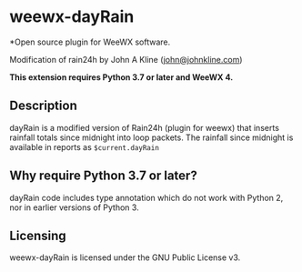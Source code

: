 # weewx-dayRain
*Open source plugin for WeeWX software.

Modification of rain24h by John A Kline (john@johnkline.com)

**This extension requires Python 3.7 or later and WeeWX 4.**


## Description

dayRain is a modified version of Rain24h (plugin for weewx) that inserts rainfall totals since midnight into loop packets.
The rainfall since midnight is available in reports as `$current.dayRain`

## Why require Python 3.7 or later?

dayRain code includes type annotation which do not work with Python 2, nor in
earlier versions of Python 3.


## Licensing

weewx-dayRain is licensed under the GNU Public License v3.